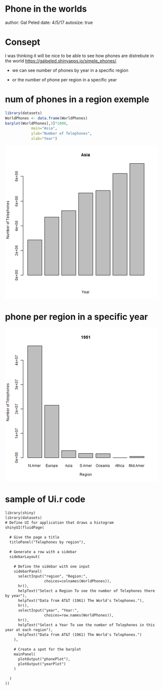 Phone in the worlds 
========================================================
author: Gal Peled 
date: 4/5/17
autosize: true

Consept 
========================================================

I was thinking it will be nice to be able to see how phones are distrebute in the world  <https://galpeled.shinyapps.io/simple_phones/>.

- we can see number of phones by year in a specific region 


- or the number of phone per region in a specific year 

num of phones in a region exemple 
========================================================


```r
library(datasets)
WorldPhones <- data.frame(WorldPhones)
barplot(WorldPhones[,3]*1000, 
            main="Asia",
            ylab="Number of Telephones",
            xlab="Year")
```

![plot of chunk unnamed-chunk-1](Pich_Presentation-figure/unnamed-chunk-1-1.png)

phone per region in a specific year
========================================================

![plot of chunk unnamed-chunk-2](Pich_Presentation-figure/unnamed-chunk-2-1.png)

sample of Ui.r code 
========================================================
```{}
library(shiny)
library(datasets)
# Define UI for application that draws a histogram
shinyUI(fluidPage(    
  
  # Give the page a title
  titlePanel("Telephones by region"),
  
  # Generate a row with a sidebar
  sidebarLayout(      
    
    # Define the sidebar with one input
    sidebarPanel(
      selectInput("region", "Region:", 
                  choices=colnames(WorldPhones)),
      hr(),
      helpText("Select a Region To see the number of Telephones there by year"),
      helpText("Data from AT&T (1961) The World's Telephones."),
      hr(),
      selectInput("year", "Year:", 
                  choices=row.names(WorldPhones)),
      hr(),
      helpText("Select a Year To see the number of Telephones in this year at each region"),
      helpText("Data from AT&T (1961) The World's Telephones.")
    ),

    # Create a spot for the barplot
    mainPanel(
      plotOutput("phonePlot"),
      plotOutput("yearPlot") 
    )
    
  )
))
```
